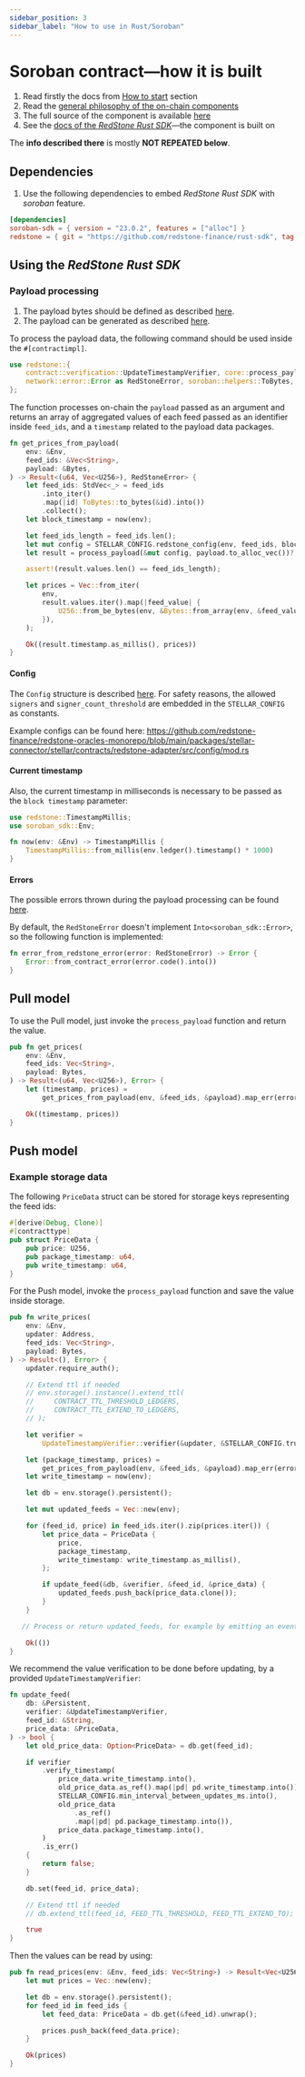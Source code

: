 ```yaml
---
sidebar_position: 3
sidebar_label: "How to use in Rust/Soroban"
---
```


# Soroban contract—how it is built

1. Read firstly the docs from [How to start](../) section
2. Read the [general philosophy of the on-chain components](https://github.com/redstone-finance/redstone-oracles-monorepo/tree/main/packages/stellar-connector/stellar/contracts/README.md)
3. The full source of the component is available [here](https://github.com/redstone-finance/redstone-oracles-monorepo/tree/main/packages/stellar-connector)
4. See the [docs of the _RedStone Rust SDK_](https://docs.redstone.finance/rust/redstone/rust_sdk_3/redstone/index.html)—the component is built on

The **info described there** is mostly **NOT REPEATED below**.

## Dependencies

1. Use the following dependencies to embed _RedStone Rust SDK_ with _soroban_ feature.

```toml
[dependencies]
soroban-sdk = { version = "23.0.2", features = ["alloc"] }
redstone = { git = "https://github.com/redstone-finance/rust-sdk", tag = "3.0.0-pre6", default-features = false, features = ["soroban"] }
```

## Using the _RedStone Rust SDK_

### Payload processing

1. The payload bytes should be defined as described [here](https://docs.redstone.finance/img/payload.png).
2. The payload can be generated as described [here](https://github.com/redstone-finance/redstone-oracles-monorepo/blob/main/packages/radix-connector/scrypto/README.md#preparing-sample-data).

To process the payload data, the following command should be used inside the `#[contractimpl]`.

```rust
use redstone::{
    contract::verification::UpdateTimestampVerifier, core::process_payload,
    network::error::Error as RedStoneError, soroban::helpers::ToBytes, TimestampMillis,
};
```

The function processes on-chain the `payload` passed as an argument and returns an array of aggregated values of each feed passed as an identifier inside `feed_ids`, and a `timestamp` related to the payload data packages.

```rust
fn get_prices_from_payload(
    env: &Env,
    feed_ids: &Vec<String>,
    payload: &Bytes,
) -> Result<(u64, Vec<U256>), RedStoneError> {
    let feed_ids: StdVec<_> = feed_ids
        .into_iter()
        .map(|id| ToBytes::to_bytes(&id).into())
        .collect();
    let block_timestamp = now(env);

    let feed_ids_length = feed_ids.len();
    let mut config = STELLAR_CONFIG.redstone_config(env, feed_ids, block_timestamp)?;
    let result = process_payload(&mut config, payload.to_alloc_vec())?;

    assert!(result.values.len() == feed_ids_length);

    let prices = Vec::from_iter(
        env,
        result.values.iter().map(|feed_value| {
            U256::from_be_bytes(env, &Bytes::from_array(env, &feed_value.value.0))
        }),
    );

    Ok((result.timestamp.as_millis(), prices))
}
```

#### Config

The `Config` structure is described [here](https://docs.redstone.finance/rust/redstone/rust_sdk_3/redstone/core/config/struct.Config.html).
For safety reasons, the allowed `signers` and `signer_count_threshold` are embedded in the `STELLAR_CONFIG` as constants.

Example configs can be found here: https://github.com/redstone-finance/redstone-oracles-monorepo/blob/main/packages/stellar-connector/stellar/contracts/redstone-adapter/src/config/mod.rs

#### Current timestamp

Also, the current timestamp in milliseconds is necessary to be passed as the `block timestamp` parameter:

```rust
use redstone::TimestampMillis;
use soroban_sdk::Env;

fn now(env: &Env) -> TimestampMillis {
    TimestampMillis::from_millis(env.ledger().timestamp() * 1000)
}
```

#### Errors

The possible errors thrown during the payload processing can be found [here](https://docs.redstone.finance/rust/redstone/rust_sdk_3/redstone/network/error/enum.Error.html).

By default, the `RedStoneError` doesn't implement `Into<soroban_sdk::Error>`, so the following function is implemented:

```rust
fn error_from_redstone_error(error: RedStoneError) -> Error {
    Error::from_contract_error(error.code().into())
}
```

## Pull model

To use the Pull model, just invoke the `process_payload` function and return the value.

```rust
pub fn get_prices(
    env: &Env,
    feed_ids: Vec<String>,
    payload: Bytes,
) -> Result<(u64, Vec<U256>), Error> {
    let (timestamp, prices) =
        get_prices_from_payload(env, &feed_ids, &payload).map_err(error_from_redstone_error)?;

    Ok((timestamp, prices))
}
```

## Push model

### Example storage data

The following `PriceData` struct can be stored for storage keys representing the feed ids:

```rust
#[derive(Debug, Clone)]
#[contracttype]
pub struct PriceData {
    pub price: U256,
    pub package_timestamp: u64,
    pub write_timestamp: u64,
}
```

For the Push model, invoke the `process_payload` function and save the value inside storage.

```rust
pub fn write_prices(
    env: &Env,
    updater: Address,
    feed_ids: Vec<String>,
    payload: Bytes,
) -> Result<(), Error> {
    updater.require_auth();

    // Extend ttl if needed
    // env.storage().instance().extend_ttl(
    //     CONTRACT_TTL_THRESHOLD_LEDGERS,
    //     CONTRACT_TTL_EXTEND_TO_LEDGERS,
    // );

    let verifier =
        UpdateTimestampVerifier::verifier(&updater, &STELLAR_CONFIG.trusted_updaters(env));

    let (package_timestamp, prices) =
        get_prices_from_payload(env, &feed_ids, &payload).map_err(error_from_redstone_error)?;
    let write_timestamp = now(env);

    let db = env.storage().persistent();

    let mut updated_feeds = Vec::new(env);

    for (feed_id, price) in feed_ids.iter().zip(prices.iter()) {
        let price_data = PriceData {
            price,
            package_timestamp,
            write_timestamp: write_timestamp.as_millis(),
        };

        if update_feed(&db, &verifier, &feed_id, &price_data) {
            updated_feeds.push_back(price_data.clone());
        }
    }

   // Process or return updated_feeds, for example by emitting an event

    Ok(())
}
```

We recommend the value verification to be done before updating, by a provided `UpdateTimestampVerifier`:

```rust
fn update_feed(
    db: &Persistent,
    verifier: &UpdateTimestampVerifier,
    feed_id: &String,
    price_data: &PriceData,
) -> bool {
    let old_price_data: Option<PriceData> = db.get(feed_id);

    if verifier
        .verify_timestamp(
            price_data.write_timestamp.into(),
            old_price_data.as_ref().map(|pd| pd.write_timestamp.into()),
            STELLAR_CONFIG.min_interval_between_updates_ms.into(),
            old_price_data
                .as_ref()
                .map(|pd| pd.package_timestamp.into()),
            price_data.package_timestamp.into(),
        )
        .is_err()
    {
        return false;
    }

    db.set(feed_id, price_data);

    // Extend ttl if needed
    // db.extend_ttl(feed_id, FEED_TTL_THRESHOLD, FEED_TTL_EXTEND_TO);

    true
}
```

Then the values can be read by using:

```rust
pub fn read_prices(env: &Env, feed_ids: Vec<String>) -> Result<Vec<U256>, Error> {
    let mut prices = Vec::new(env);

    let db = env.storage().persistent();
    for feed_id in feed_ids {
        let feed_data: PriceData = db.get(&feed_id).unwrap();

        prices.push_back(feed_data.price);
    }

    Ok(prices)
}
```

